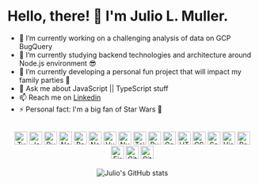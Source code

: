 # Hello, there! 👋 I'm **Julio L. Muller**.

- 🔭 I’m currently working on a challenging analysis of data on GCP BugQuery
- 🌱 I’m currently studying backend technologies and architecture around Node.js environment 😎
- 👯 I’m currently developing a personal fun project that will impact my family parties 🥳
- 💬 Ask me about JavaScript || TypeScript stuff
- 📫 Reach me on [Linkedin](https://linkedin.com/in/juliolmuller)
- ⚡ Personal fact: I'm a big fan of Star Wars 💖

<br />

<div align="center">
  <img alt="TypeScript" height="26px" src="https://cdn.jsdelivr.net/gh/devicons/devicon/icons/typescript/typescript-original.svg" />
  <img alt="JavaScript" height="26px" src="https://cdn.jsdelivr.net/gh/devicons/devicon/icons/javascript/javascript-original.svg" />
  <img alt="Bun.js" height="26px" src="https://cdn.jsdelivr.net/gh/devicons/devicon/icons/bun/bun-original.svg" />
  <img alt="Node.js" height="26px" src="https://cdn.jsdelivr.net/gh/devicons/devicon/icons/nodejs/nodejs-original.svg" />
  <img alt="React" height="26px" src="https://cdn.jsdelivr.net/gh/devicons/devicon/icons/react/react-original.svg" />
  <img alt="Next.js" height="26px" src="https://cdn.jsdelivr.net/gh/devicons/devicon/icons/nextjs/nextjs-original.svg" />
  <img alt="Vue" height="26px" src="https://cdn.jsdelivr.net/gh/devicons/devicon/icons/vuejs/vuejs-original.svg" />
  <img alt="Nuxt.js" height="26px" src="https://cdn.jsdelivr.net/gh/devicons/devicon/icons/nuxtjs/nuxtjs-original.svg" />
  <img alt="TailWind CSS" height="26px" src="https://cdn.jsdelivr.net/gh/devicons/devicon/icons/tailwindcss/tailwindcss-original.svg" />
  <img alt="Rust" height="26px" src="https://cdn.jsdelivr.net/gh/devicons/devicon/icons/rust/rust-original.svg" />
  <img alt="Go" height="26px" src="https://cdn.jsdelivr.net/gh/devicons/devicon/icons/go/go-original.svg" />
  <img alt="HTML5" height="26px" src="https://cdn.jsdelivr.net/gh/devicons/devicon/icons/html5/html5-original.svg" />
  <img alt="CSS3" height="26px" src="https://cdn.jsdelivr.net/gh/devicons/devicon/icons/css3/css3-original.svg" />
  <img alt="Sass" height="26px" src="https://cdn.jsdelivr.net/gh/devicons/devicon/icons/sass/sass-original.svg" />
  <img alt="Visual Studio Code" height="26px" src="https://cdn.jsdelivr.net/gh/devicons/devicon/icons/vscode/vscode-original.svg" />
  <img alt="PostgreSQL" height="26px" src="https://cdn.jsdelivr.net/gh/devicons/devicon/icons/postgresql/postgresql-original.svg" />
  <img alt="Firebase" height="26px" src="https://cdn.jsdelivr.net/gh/devicons/devicon/icons/firebase/firebase-plain.svg" />
  <img alt="Git" height="26px" src="https://cdn.jsdelivr.net/gh/devicons/devicon/icons/git/git-original.svg" />
  <img alt="GitHub" height="26px" src="https://user-images.githubusercontent.com/3369400/139447912-e0f43f33-6d9f-45f8-be46-2df5bbc91289.png" />
</div>

<br />

<div align="center">
  <img src="https://github-readme-stats.vercel.app/api?username=juliolmuller&theme=nightowl&custom_title=My%20GitHub%20Stats&count_private=true&show_icons=true&rank_icon=percentile" alt="Julio's GitHub stats" />
</div>
